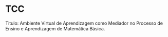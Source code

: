 # TCC
Titulo: Ambiente Virtual de Aprendizagem como Mediador no Processo de Ensino e Aprendizagem de Matemática Básica.
